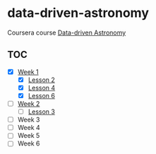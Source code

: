 # data-driven-astronomy

Coursera course [Data-driven Astronomy][1]

## TOC

- [x] [Week 1](week1)
  - [x] [Lesson 2](week1/lesson2.ipynb)
  - [x] [Lesson 4](week1/lesson4.ipynb)
  - [x] [Lesson 6](week1/lesson6.ipynb)
- [ ] [Week 2](week2)
  - [ ] [Lesson 3](week2/lesson3.ipynb)
- [ ] Week 3
- [ ] Week 4
- [ ] Week 5
- [ ] Week 6

 [1]: https://www.coursera.org/learn/data-driven-astronomy/